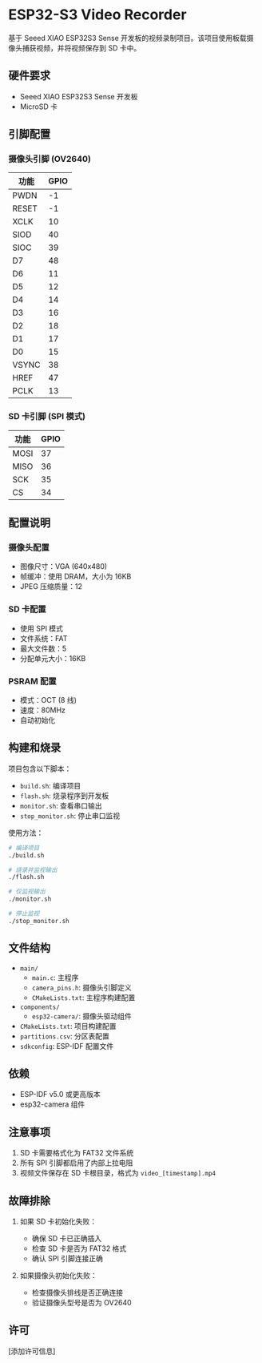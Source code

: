 # ESP32-S3 Video Recorder

基于 Seeed XIAO ESP32S3 Sense 开发板的视频录制项目。该项目使用板载摄像头捕获视频，并将视频保存到 SD 卡中。

## 硬件要求

- Seeed XIAO ESP32S3 Sense 开发板
- MicroSD 卡

## 引脚配置

### 摄像头引脚 (OV2640)

| 功能  | GPIO |
|-------|------|
| PWDN  | -1   |
| RESET | -1   |
| XCLK  | 10   |
| SIOD  | 40   |
| SIOC  | 39   |
| D7    | 48   |
| D6    | 11   |
| D5    | 12   |
| D4    | 14   |
| D3    | 16   |
| D2    | 18   |
| D1    | 17   |
| D0    | 15   |
| VSYNC | 38   |
| HREF  | 47   |
| PCLK  | 13   |

### SD 卡引脚 (SPI 模式)

| 功能   | GPIO |
|--------|------|
| MOSI   | 37   |
| MISO   | 36   |
| SCK    | 35   |
| CS     | 34   |

## 配置说明

### 摄像头配置

- 图像尺寸：VGA (640x480)
- 帧缓冲：使用 DRAM，大小为 16KB
- JPEG 压缩质量：12

### SD 卡配置

- 使用 SPI 模式
- 文件系统：FAT
- 最大文件数：5
- 分配单元大小：16KB

### PSRAM 配置

- 模式：OCT (8 线)
- 速度：80MHz
- 自动初始化

## 构建和烧录

项目包含以下脚本：

- `build.sh`: 编译项目
- `flash.sh`: 烧录程序到开发板
- `monitor.sh`: 查看串口输出
- `stop_monitor.sh`: 停止串口监视

使用方法：

```bash
# 编译项目
./build.sh

# 烧录并监视输出
./flash.sh

# 仅监视输出
./monitor.sh

# 停止监视
./stop_monitor.sh
```

## 文件结构

- `main/`
  - `main.c`: 主程序
  - `camera_pins.h`: 摄像头引脚定义
  - `CMakeLists.txt`: 主程序构建配置
- `components/`
  - `esp32-camera/`: 摄像头驱动组件
- `CMakeLists.txt`: 项目构建配置
- `partitions.csv`: 分区表配置
- `sdkconfig`: ESP-IDF 配置文件

## 依赖

- ESP-IDF v5.0 或更高版本
- esp32-camera 组件

## 注意事项

1. SD 卡需要格式化为 FAT32 文件系统
2. 所有 SPI 引脚都启用了内部上拉电阻
3. 视频文件保存在 SD 卡根目录，格式为 `video_[timestamp].mp4`

## 故障排除

1. 如果 SD 卡初始化失败：
   - 确保 SD 卡已正确插入
   - 检查 SD 卡是否为 FAT32 格式
   - 确认 SPI 引脚连接正确

2. 如果摄像头初始化失败：
   - 检查摄像头排线是否正确连接
   - 验证摄像头型号是否为 OV2640

## 许可

[添加许可信息]
